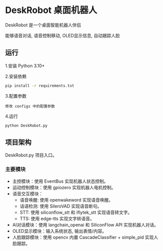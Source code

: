 # DeskRobot 桌面机器人

DeskRobot 是一个桌面智能机器人伴侣

能够语音对话, 语音控制移动, OLED显示信息, 自动跟踪人脸

## 运行

1.安装 Python 3.10+

2.安装依赖
```bash
pip install -r requirements.txt
```

3.配置参数
```
修改 configs 中的配置参数
```

4.运行
```bash
python DeskRobot.py
```

## 项目架构

DeskRobot.py 项目入口。

### 主要模块

- 主控模块：使用 EventBus 实现机器人状态控制。
- 运动控制模块：使用 gpiozero 实现机器人电机控制。
- 语音交互模块：
    - 语音唤醒: 使用 openwakeword 实现语音唤醒。
    - 话语检测: 使用 SileroVAD 实现语音断句。
    - STT: 使用 siliconflow_stt 和 iflytek_stt 实现语音转文字。
    - TTS: 使用 edge-tts 实现文字转语音。
- AI对话模块：使用 langchain_openai 和 SiliconFlow API 实现机器人对话。
- OLED显示模块：输入系统状态, 输出表情/内容。
- 人脸跟踪模块：使用 opencv 内置 CascadeClassifier + simple_pid 实现人脸跟踪。

